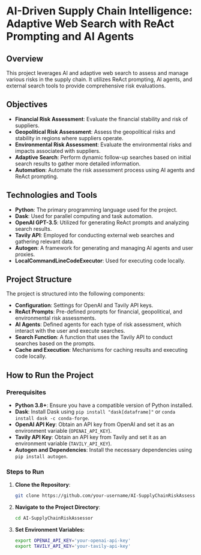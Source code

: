 # AI-Driven Supply Chain Intelligence: Adaptive Web Search with ReAct Prompting and AI Agents

## Overview

This project leverages AI and adaptive web search to assess and manage various risks in the supply chain. It utilizes ReAct prompting, AI agents, and external search tools to provide comprehensive risk evaluations.

## Objectives

- **Financial Risk Assessment**: Evaluate the financial stability and risk of suppliers.
- **Geopolitical Risk Assessment**: Assess the geopolitical risks and stability in regions where suppliers operate.
- **Environmental Risk Assessment**: Evaluate the environmental risks and impacts associated with suppliers.
- **Adaptive Search**: Perform dynamic follow-up searches based on initial search results to gather more detailed information.
- **Automation**: Automate the risk assessment process using AI agents and ReAct prompting.

## Technologies and Tools

- **Python**: The primary programming language used for the project.
- **Dask**: Used for parallel computing and task automation.
- **OpenAI GPT-3.5**: Utilized for generating ReAct prompts and analyzing search results.
- **Tavily API**: Employed for conducting external web searches and gathering relevant data.
- **Autogen**: A framework for generating and managing AI agents and user proxies.
- **LocalCommandLineCodeExecutor**: Used for executing code locally.

## Project Structure

The project is structured into the following components:

- **Configuration**: Settings for OpenAI and Tavily API keys.
- **ReAct Prompts**: Pre-defined prompts for financial, geopolitical, and environmental risk assessments.
- **AI Agents**: Defined agents for each type of risk assessment, which interact with the user and execute searches.
- **Search Function**: A function that uses the Tavily API to conduct searches based on the prompts.
- **Cache and Execution**: Mechanisms for caching results and executing code locally.

## How to Run the Project

### Prerequisites

- **Python 3.8+**: Ensure you have a compatible version of Python installed.
- **Dask**: Install Dask using `pip install "dask[dataframe]"` or `conda install dask -c conda-forge`.
- **OpenAI API Key**: Obtain an API key from OpenAI and set it as an environment variable (`OPENAI_API_KEY`).
- **Tavily API Key**: Obtain an API key from Tavily and set it as an environment variable (`TAVILY_API_KEY`).
- **Autogen and Dependencies**: Install the necessary dependencies using `pip install autogen`.

### Steps to Run

1. **Clone the Repository**:
   ```bash
   git clone https://github.com/your-username/AI-SupplyChainRiskAssessor.git
   ```

2. **Navigate to the Project Directory**:
   ```bash
   cd AI-SupplyChainRiskAssessor
   ```

3. **Set Environment Variables:**
   ```bash
   export OPENAI_API_KEY='your-openai-api-key'
   export TAVILY_API_KEY='your-tavily-api-key'
   ```
   



